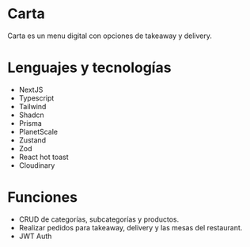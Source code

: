 # Carta

Carta es un menu digital con opciones de takeaway y delivery.

# Lenguajes y tecnologías

- NextJS
- Typescript
- Tailwind
- Shadcn
- Prisma
- PlanetScale
- Zustand
- Zod
- React hot toast
- Cloudinary

# Funciones

- CRUD de categorías, subcategorías y productos.
- Realizar pedidos para takeaway, delivery y las mesas del restaurant.
- JWT Auth
